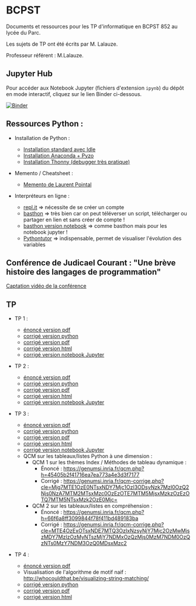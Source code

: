 # BCPST

Documents et ressources pour les TP d'informatique en BCPST 852 au lycée du Parc.

Les sujets de TP ont été écrits par M. Lalauze.

Professeur référent : M.Lalauze.

## Jupyter Hub

Pour accéder aux Notebook Jupyter (fichiers d'extension `ipynb`) du dépôt en mode interactif, cliquez sur le lien Binder ci-dessous.

[![Binder](https://mybinder.org/badge_logo.svg)](https://mybinder.org/v2/gh/frederic-junier/BCPST/master)

## Ressources Python :

* Installation de Python :
  - [Installation standard avec Idle](https://www.python.org/downloads/)
  - [Installation Anaconda + Pyzo](https://pyzo.org/start.html)
  - [Installation Thonny (debugger très pratique)](https://thonny.org/)

* Memento / Cheatsheet :
  - [Memento de Laurent Pointal](https://perso.limsi.fr/pointal/_media/python:cours:mementopython3.pdf)
  
* Interpréteurs en ligne :
  - [repl.it](https://repl.it/languages/python3)  => nécessite de se créer un compte
  - [basthon](https://python.infobrisson.fr/) => très bien car on peut téléverser un script, télécharger ou partager en lien et sans créer de compte !
  - [basthon version notebook](https://notebook.basthon.fr/) => comme basthon mais pour les notebook jupyter !
  - [Pythontutor](http://pythontutor.com/)  => indispensable, permet de visualiser l'évolution des variables


## Conférence de Judicael Courant : "Une brève histoire des langages de programmation"

[Captation vidéo de la conférence](https://tube.ac-lyon.fr/videos/watch/2f7065e3-13c7-432c-80cc-94e769d38272)


## TP

* TP 1 :
  - [énoncé version pdf](TP1/01_Premiers_pas.pdf)
  - [corrigé version python](TP1/TP1_BCPST_852.py)
  - [corrigé version pdf](TP1/TP1_BCPST_852.pdf)
  - [corrigé version html](TP1/TP1_BCPST_852.html)
  - [corrigé version notebook Jupyter](https://mybinder.org/v2/gh/frederic-junier/BCPST/master?filepath=TP1/TP1_BCPST_852.ipynb)


* TP 2 :
  - [énoncé version pdf](TP2/03_Tests_Boucles.pdf)
  - [corrigé version python](TP2/BCPST_852_TP2.py)
  - [corrigé version pdf](TP2/BCPST_852_TP2.pdf)
  - [corrigé version html](TP2/BCPST_852_TP2.html)
  - [corrigé version notebook Jupyter](https://mybinder.org/v2/gh/frederic-junier/BCPST/master?filepath=TP2/BCPST_852_TP2.ipynb)


* TP 3 :
  - [énoncé version pdf](TP3/I05_Listes.pdf)
  - [corrigé version python](TP3/TP_Listes_852_2016-2017.py)
  - [corrigé version pdf](TP3/TP_Listes_852_2016-2017.pdf)
  - [corrigé version html](TP3/TP_Listes_852_2016-2017.html)
  - [corrigé version notebook Jupyter](https://mybinder.org/v2/gh/frederic-junier/BCPST/master?filepath=TP3/TP_Listes_852_2016-2017.ipynb)
  - QCM sur les tableaux/listes Python à une dimension :
      * QCM 1 sur les thèmes Index / Méthodes de tableau dynamique :
        *  Énoncé : <https://genumsi.inria.fr/qcm.php?h=45405b2f41716ea7ea773a4e3d3f7177>
        *  Corrigé : <https://genumsi.inria.fr/qcm-corrige.php?cle=Mjg7MTE1OzE0NTsxNDY7Mjc1OzI3ODsyNzk7MzI0OzQ2Njs0NzA7MTM2MTsxMzc0OzEzOTE7MTM5MjsxMzkzOzEzOTQ7MTM5NTsxMzk2OzE0Mjc=>
      * QCM 2 sur les tableaux/listes en compréhension :
        *  Énoncé : <https://genumsi.inria.fr/qcm.php?h=66f6a8ff3099844f78f411bd489183ba>
        *  Corrigé : <https://genumsi.inria.fr/qcm-corrige.php?cle=MTE4OzExOTsxNDE7MTQ3OzIxNzsyNjY7Mjc2OzMwMjszMDY7MzIzOzMyNTszMjY7NDMxOzQzMjs0MzM7NDM0OzQzNTs0MzY7NDM3OzQ0MDsxMzc2>


* TP 4 :
  - [énoncé version pdf](TP4/06_Chaines.pdf)
  - Visualisation de l'algorithme de motif naif : <http://whocouldthat.be/visualizing-string-matching/>
  - [corrigé version python](TP4/852-correc-TPchaines-2016-md.py)
  - [corrigé version pdf](TP4/852-correc-TPchaines-2016-md.pdf)
  - [corrigé version html](TP4/852-correc-TPchaines-2016-md.html)
 
 <!--
* TP 5 :
  - [énoncé version pdf](TP5/08_Tris.pdf)
  - [corrigé version python](TP5/852-correc-TPtris-2018-md.py)
  - [corrigé version pdf](TP5/852-correc-TPtris-2018-md.pdf)
  - [corrigé version html](TP5/852-correc-TPtris-2018-md.html)

* TP 6 :
  - [énoncé version pdf](TP6/10_Simulations.pdf)
  - [corrigé version python](TP6/852-correc-TPSimulation-2017-md.py)
  - [corrigé version pdf](TP6/852-correc-TPSimulation-2017.pdf)
  - [corrigé version html](TP6/852-correc-TPSimulation-2017.html)
  
* TP 7 :
  - [énoncé version pdf](TP7/TP07_Fichiers.pdf)
  - [ressources](https://github.com/frederic-junier/BCPST/tree/master/TP7/ressources)
  - [corrigé version python](TP7/852-correc-TPfichiers-2017-md.py)
  - [corrigé version pdf](TP7/852-correc-TPfichiers-2017-.pdf)
  - [corrigé version markdown html](TP7/852-correc-TPfichiers-2017-git.md)
  - [corrigé version diaporama html](TP7/852-correc-TPfichiers-2017-slidy.html)
  
* TP 10 Images :
  - [énoncé version pdf](TP10_Images/10_Images_numpy.pdf)
  - [ressources](https://github.com/frederic-junier/BCPST/tree/master/TP10_Images/Corrige)
  - [corrigé version python](TP10_Images/Corrige/TP_Images_2020.py)
  - [corrigé version pdf](TP10_Images/Corrige/TP_Images_2020.pdf)
  - [corrigé version html](TP10_Images/Corrige/TP_Images_2020.html)
  - [corrigé version Jupyter Notebook](https://mybinder.org/v2/gh/frederic-junier/BCPST/master?filepath=TP10_Images/Corrige/TP_Images_2020.ipynb)
 
 -->
